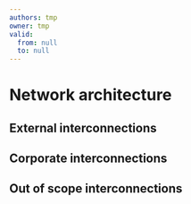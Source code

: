 ```yaml
---
authors: tmp
owner: tmp
valid:
  from: null
  to: null
---
```

# Network architecture

## External interconnections

## Corporate interconnections

## Out of scope interconnections
